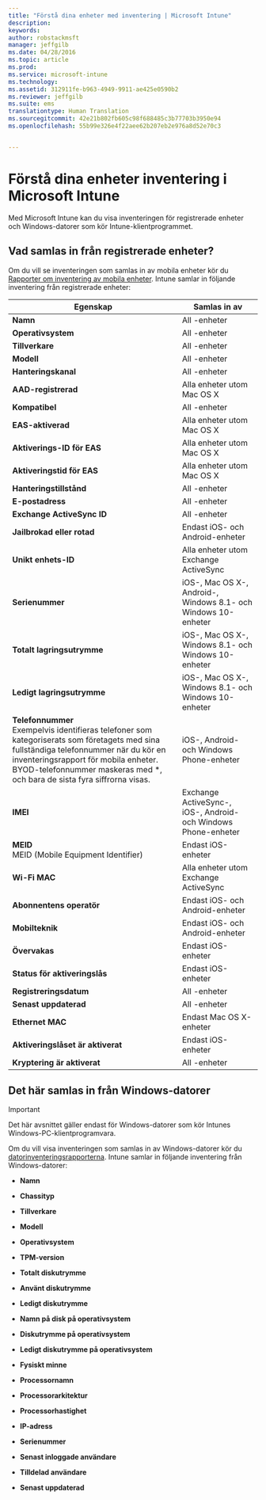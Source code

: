 ```yaml
---
title: "Förstå dina enheter med inventering | Microsoft Intune"
description: 
keywords: 
author: robstackmsft
manager: jeffgilb
ms.date: 04/28/2016
ms.topic: article
ms.prod: 
ms.service: microsoft-intune
ms.technology: 
ms.assetid: 312911fe-b963-4949-9911-ae425e0590b2
ms.reviewer: jeffgilb
ms.suite: ems
translationtype: Human Translation
ms.sourcegitcommit: 42e21b802fb605c98f688485c3b77703b3950e94
ms.openlocfilehash: 55b99e326e4f22aee62b207eb2e976a8d52e70c3


---
```


# Förstå dina enheter inventering i Microsoft Intune
Med Microsoft Intune kan du visa inventeringen för registrerade enheter och Windows-datorer som kör Intune-klientprogrammet.

## Vad samlas in från registrerade enheter?
Om du vill se inventeringen som samlas in av mobila enheter kör du [Rapporter om inventering av mobila enheter](understand-microsoft-intune-operations-by-using-reports.md). Intune samlar in följande inventering från registrerade enheter:

|Egenskap|Samlas in av|
|------------|-----------------------|
|**Namn**|All -enheter|
|**Operativsystem**|All -enheter|
|**Tillverkare**|All -enheter|
|**Modell**|All -enheter|
|**Hanteringskanal**|All -enheter|
|**AAD-registrerad**|Alla enheter utom Mac OS X|
|**Kompatibel**|All -enheter|
|**EAS-aktiverad**|Alla enheter utom Mac OS X|
|**Aktiverings-ID för EAS**|Alla enheter utom Mac OS X|
|**Aktiveringstid för EAS**|Alla enheter utom Mac OS X|
|**Hanteringstillstånd**|All -enheter|
|**E-postadress**|All -enheter|
|**Exchange ActiveSync ID**|All -enheter|
|**Jailbrokad eller rotad**|Endast iOS- och Android-enheter|
|**Unikt enhets-ID**|Alla enheter utom Exchange ActiveSync|
|**Serienummer**|iOS-, Mac OS X-, Android-, Windows 8.1- och Windows 10-enheter|
|**Totalt lagringsutrymme**|iOS-, Mac OS X-, Windows 8.1- och Windows 10-enheter|
|**Ledigt lagringsutrymme**|iOS-, Mac OS X-, Windows 8.1- och Windows 10-enheter|
|**Telefonnummer**<br>Exempelvis identifieras telefoner som kategoriserats som företagets med sina fullständiga telefonnummer när du kör en inventeringsrapport för mobila enheter. BYOD-telefonnummer maskeras med &#42;, och bara de sista fyra siffrorna visas.|iOS-, Android- och Windows Phone-enheter|
|**IMEI**|Exchange ActiveSync-, iOS-, Android- och Windows Phone-enheter|
|**MEID**<br>MEID (Mobile Equipment Identifier)|Endast iOS-enheter|
|**Wi-Fi MAC**|Alla enheter utom Exchange ActiveSync|
|**Abonnentens operatör**|Endast iOS- och Android-enheter|
|**Mobilteknik**|Endast iOS- och Android-enheter|
|**Övervakas**|Endast iOS-enheter|
|**Status för aktiveringslås**|Endast iOS-enheter|
|**Registreringsdatum**|All -enheter|
|**Senast uppdaterad**|All -enheter|
|**Ethernet MAC**|Endast Mac OS X-enheter|
|**Aktiveringslåset är aktiverat**|Endast iOS-enheter|
|**Kryptering är aktiverat**|All -enheter|

## Det här samlas in från Windows-datorer
> [!IMPORTANT]
> Det här avsnittet gäller endast för Windows-datorer som kör Intunes Windows-PC-klientprogramvara.

Om du vill visa inventeringen som samlas in av Windows-datorer kör du [datorinventeringsrapporterna](understand-microsoft-intune-operations-by-using-reports.md). Intune samlar in följande inventering från Windows-datorer:

-   **Namn**

-   **Chassityp**

-   **Tillverkare**

-   **Modell**

-   **Operativsystem**

-   **TPM-version**

-   **Totalt diskutrymme**

-   **Använt diskutrymme**

-   **Ledigt diskutrymme**

-   **Namn på disk på operativsystem**

-   **Diskutrymme på operativsystem**

-   **Ledigt diskutrymme på operativsystem**

-   **Fysiskt minne**

-   **Processornamn**

-   **Processorarkitektur**

-   **Processorhastighet**

-   **IP-adress**

-   **Serienummer**

-   **Senast inloggade användare**

-   **Tilldelad användare**

-   **Senast uppdaterad**

<!-- this section below belongs in the planning journey
### See Also
[Monitoring and reports with Microsoft Intune](monitoring-and-reports-with-microsoft-intune.md)
-->



<!--HONumber=Jun16_HO4-->


